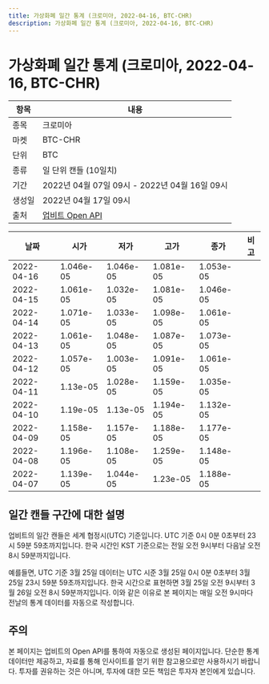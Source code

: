 ```yaml
---
title: 가상화폐 일간 통계 (크로미아, 2022-04-16, BTC-CHR)
description: 가상화폐 일간 통계 (크로미아, 2022-04-16, BTC-CHR)
---
```



가상화폐 일간 통계 (크로미아, 2022-04-16, BTC-CHR)
===

|항목|내용|
|--|--|
|종목|크로미아|
|마켓|BTC-CHR|
|단위|BTC|
|종류|일 단위 캔들 (10일치)|
|기간|2022년 04월 07일 09시 - 2022년 04월 16일 09시|
|생성일|2022년 04월 17일 09시|
|출처|[업비트 Open API](https://docs.upbit.com)|


|날짜|시가|저가|고가|종가|비고|
|--|--|--|--|--|--|
|2022-04-16|1.046e-05|1.046e-05|1.081e-05|1.053e-05|    |
|2022-04-15|1.061e-05|1.032e-05|1.081e-05|1.046e-05|    |
|2022-04-14|1.071e-05|1.033e-05|1.098e-05|1.061e-05|    |
|2022-04-13|1.061e-05|1.048e-05|1.087e-05|1.073e-05|    |
|2022-04-12|1.057e-05|1.003e-05|1.091e-05|1.061e-05|    |
|2022-04-11|1.13e-05|1.028e-05|1.159e-05|1.035e-05|    |
|2022-04-10|1.19e-05|1.13e-05|1.194e-05|1.132e-05|    |
|2022-04-09|1.158e-05|1.157e-05|1.188e-05|1.177e-05|    |
|2022-04-08|1.196e-05|1.108e-05|1.259e-05|1.148e-05|    |
|2022-04-07|1.139e-05|1.044e-05|1.23e-05|1.188e-05|    |


일간 캔들 구간에 대한 설명
---


업비트의 일간 캔들은 세계 협정시(UTC) 기준입니다. 
UTC 기준 0시 0분 0초부터 23시 59분 59초까지입니다. 
한국 시간인 KST 기준으로는 전일 오전 9시부터 다음날 오전 8시 59분까지입니다. 


예를들면, UTC 기준 3월 25일 데이터는 UTC 시준 3월 25일 0시 0분 0초부터 3월 25일 23시 59분 59초까지입니다. 
한국 시간으로 표현하면 3월 25일 오전 9시부터 3월 26일 오전 8시 59분까지입니다. 
이와 같은 이유로 본 페이지는 매일 오전 9시마다 전날의 통계 데이터를 자동으로 작성합니다. 


주의
---


본 페이지는 업비트의 Open API를 통하여 자동으로 생성된 페이지입니다. 
단순한 통계 데이터만 제공하고, 자료를 통해 인사이트를 얻기 위한 참고용으로만 사용하시기 바랍니다. 
투자를 권유하는 것은 아니며, 투자에 대한 모든 책임은 투자자 본인에게 있습니다. 

